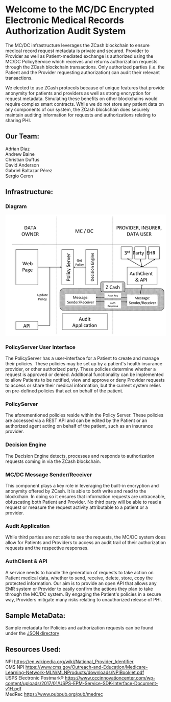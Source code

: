 Welcome to the MC/DC Encrypted Electronic Medical Records Authorization Audit System
====================

The MC/DC infrastructure leverages the ZCash blockchain to ensure medical record request metadata is private and secured. Provider to Provider as well as Patient-mediated exchange is authorized using the MC/DC PolicyService which receives and returns authorization requests through the ZCash blockchain transactions.  Only authorized parties (i.e. the Patient and the Provider requesting authorization) can audit their relevant transactions.        

We elected to use ZCash protocols because of unique features that provide anonymity for patients and providers as well as strong encryption for request metadata.  Simulating these benefits on other blockchains would require complex smart contracts.  While we do not store any patient data on any components of our system, the ZCash blockchain does securely maintain auditing information for requests and authorizations relating to sharing PHI.


Our Team:
---------------------

Adrian Diaz<br>
Andrew Baine<br>
Christian Duffus<br>
David Anderson<br>
Gabriel Baltazar Pérez<br>
Sergio Ceron<br>


Infrastructure:
---------------------

### Diagram
![Image of Components](/images/Diagram.png)


### PolicyServer User Interface
The PolicyServer has a user-interface for a Patient to create and manage their policies.  These policies may be set up by a patient's health insurance provider, or other authorized party.  These policies determine whether a request is approved or denied.
Additional functionality can be implemented to allow Patients to be notified, view and approve or deny Provider requests to access or share their medical information, but the current system relies on pre-defined policies that act on behalf of the patient.

### PolicyServer
The aforementioned policies reside within the Policy Server.  These policies are accessed via a REST API and can be edited by the Patient or an authorized agent acting on behalf of the patient, such as an insurance provider.

### Decision Engine
The Decision Engine detects, processes and responds to authorization requests coming in via the ZCash blockchain.  

### MC/DC Message Sender/Receiver
This component plays a key role in leveraging the built-in encryption and anonymity offered by ZCash.  It is able to both write and read to the blockchain.  In doing so it ensures that information requests are untraceable, obfuscating both Patient and Provider.  No third party will be able to read a request or measure the request activity attributable to a patient or a provider.

### Audit Application
While third parties are not able to see the requests, the MC/DC system does allow for Patients and Providers to access an audit trail of their authorization requests and the respective responses.

### AuthClient & API
A service needs to handle the generation of requests to take action on Patient medical data, whether to send, receive, delete, store, copy the protected information.  Our aim is to provide an open API that allows any EMR system or Provider to easily confirm the actions they plan to take through the MC/DC system.  By engaging the Patient's policies in a secure way, Providers mitigate many risks relating to unauthorized release of PHI.


Sample MetaData:
---------------------

Sample metadata for Policies and authorization requests can be found under the [JSON directory](/JSON)



Resources Used:
---------------------

NPI https://en.wikipedia.org/wiki/National_Provider_Identifier<br>
CMS NPI https://www.cms.gov/Outreach-and-Education/Medicare-Learning-Network-MLN/MLNProducts/downloads/NPIBooklet.pdf<br>
USPS Electronic Postmark® https://www.cccinnovationcenter.com/wp-content/uploads/2017/01/USPS-EPM-Service-SDK-Interface-Document-v1H.pdf<br>
MedRec https://www.pubpub.org/pub/medrec<br>





